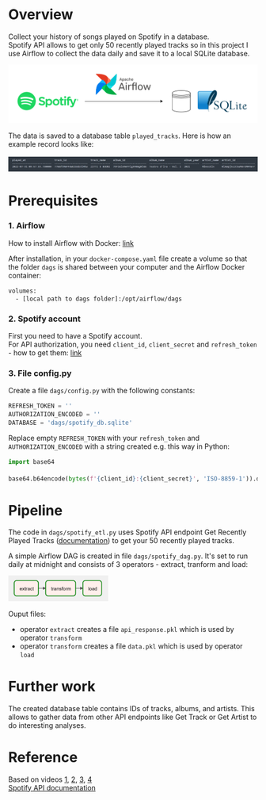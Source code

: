 # Overview
Collect your history of songs played on Spotify in a database.  
Spotify API allows to get only 50 recently played tracks so in this project I use Airflow to collect the data daily and save it to a local SQLite database.  

<img src="https://github.com/gosia-b/spotify-etl-airflow/blob/master/images/spotify-etl-airflow.drawio.png">

The data is saved to a database table `played_tracks`. Here is how an example record looks like:
<br><br>
<img src="https://github.com/gosia-b/spotify-etl-airflow/blob/master/images/example_row.png">

# Prerequisites
### 1. Airflow  
How to install Airflow with Docker: [link](https://airflow.apache.org/docs/apache-airflow/stable/start/docker.html)

After installation, in your `docker-compose.yaml` file create a volume so that the folder `dags` is shared between your computer and the Airflow Docker container:
```
volumes:
  - [local path to dags folder]:/opt/airflow/dags
```
### 2. Spotify account
First you need to have a Spotify account.  
For API authorization, you need `client_id`, `client_secret` and `refresh_token` - how to get them: [link](https://benwiz.com/blog/create-spotify-refresh-token/)


### 3. File config.py

Create a file `dags/config.py` with the following constants:
```python
REFRESH_TOKEN = ''
AUTHORIZATION_ENCODED = '' 
DATABASE = 'dags/spotify_db.sqlite'
```
Replace empty `REFRESH_TOKEN` with your `refresh_token` and `AUTHORIZATION_ENCODED` with a string created e.g. this way in Python:
```python
import base64

base64.b64encode(bytes(f'{client_id}:{client_secret}', 'ISO-8859-1')).decode('ascii')
```

# Pipeline
The code in `dags/spotify_etl.py` uses Spotify API endpoint Get Recently Played Tracks ([documentation](https://developer.spotify.com/documentation/web-api/reference/#/operations/get-recently-played)) to get your 50 recently played tracks.

A simple Airflow DAG is created in file `dags/spotify_dag.py`. It's set to run daily at midnight and consists of 3 operators - extract, tranform and load:

<img src="https://github.com/gosia-b/spotify-etl-airflow/blob/master/images/pipeline.png" width=40%>

Ouput files:
- operator `extract` creates a file `api_response.pkl` which is used by operator `transform`
- operator `transform` creates a file `data.pkl` which is used by operator `load`

# Further work
The created database table contains IDs of tracks, albums, and artists. This allows to gather data from other API endpoints like Get Track or Get Artist to do interesting analyses.

# Reference
Based on videos [1](https://www.youtube.com/watch?v=dvviIUKwH7o), [2](https://www.youtube.com/watch?v=X-phMpEp6Gs),
[3](https://www.youtube.com/watch?v=rvPtpOjzVTQ), [4](https://www.youtube.com/watch?v=i25ttd32-eo)  
[Spotify API documentation](https://developer.spotify.com/documentation/web-api/reference/#/operations/get-recently-played)
